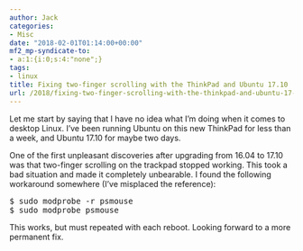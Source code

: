 ```yaml
---
author: Jack
categories:
- Misc
date: "2018-02-01T01:14:00+00:00"
mf2_mp-syndicate-to:
- a:1:{i:0;s:4:"none";}
tags:
- linux
title: Fixing two-finger scrolling with the ThinkPad and Ubuntu 17.10
url: /2018/fixing-two-finger-scrolling-with-the-thinkpad-and-ubuntu-17-10/
---
```

Let me start by saying that I have no idea what I&#8217;m doing when it comes to desktop Linux. I&#8217;ve been running Ubuntu on this new ThinkPad for less than a week, and Ubuntu 17.10 for maybe two days.

One of the first unpleasant discoveries after upgrading from 16.04 to 17.10 was that two-finger scrolling on the trackpad stopped working. This took a bad situation and made it completely unbearable. I found the following workaround somewhere (I&#8217;ve misplaced the reference):

<pre class="example">$ sudo modprobe -r psmouse
$ sudo modprobe psmouse
</pre>

This works, but must repeated with each reboot. Looking forward to a more permanent fix.